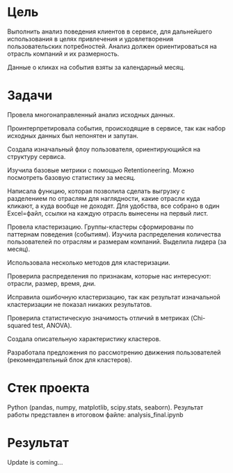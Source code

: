 # Цель
Выполнить анализ поведения клиентов в сервисе, для дальнейшего использования в целях привлечения и удовлетворения пользовательских потребностей. 
Анализ должен ориентироваться на отрасль компаний и их размерность.

Данные о кликах на события взяты за календарный месяц.
# Задачи
Провела многонаправленный анализ исходных данных.

Проинтерпретировала события, происходящие в сервисе, так как набор исходных данных был непонятен и запутан.

Создала изначальный флоу пользователя, ориентирующийся на структуру сервиса.

Изучила базовые метрики с помощью Retentioneering. Можно посмотреть базовую статистику за месяц.

Написала функцию, которая позволила сделать выгрузку с разделением по отраслям для наглядности, какие отрасли куда кликают, а куда вообще не доходят. Для удобства, все собрано в один Excel=файл, ссылки на каждую отрасль вынесены на первый лист.

Провела кластеризацию. Группы-кластеры сформированы по паттернам поведения (событиям). Изучила распределения количества пользователей по отраслям и размерам компаний. Выделила лидера (за месяц).

Использовала несколько методов для кластеризации.

Проверила распределения по признакам, которые нас интересуют: отрасли, размер, время, дни. 

Исправила ошибочную кластеризацию, так как результат изначальной кластеризации не показал никаких результатов.

Проверила статистическую значимость отличий в метриках (Chi-squared test, ANOVA).

Создала описательную характеристику кластеров.

Разработала предложения по рассмотрению движения пользователей (рекомендательный блок для кластеров).

# Стек проекта
Python (pandas, numpy, matplotlib, scipy.stats, seaborn). Результат работы представлен в итоговом файле: analysis_final.ipynb

# Результат
Update is coming...
